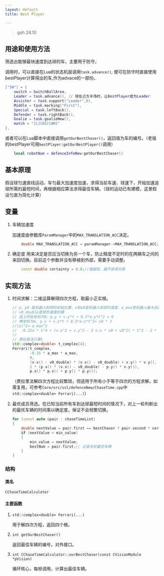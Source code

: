 ```yaml
---
layout: default 
title: Best Player

---
```


> gsh 24.10

## 用途和使用方法

筛选出能够最快速度到达球的车，主要用于防守。

调用时，可以直接在Lua的状态机层调用`task.advance()`, 便可在防守时直接使用bestPlayer计算得出的车,作为advace的一部份。

```Lua
["SW"] = {
    switch = SwitchBallArea,
    Leader = task.advance(), // 球在己方半场时，让BestPlayer成为Leader
    Assister = task.support("Leader",0),
    Middle = task.marking("First"),
    Special = task.leftBack(),
    Defender = task.rightBack(),
    Goalie = task.goalieNew(),
    match = "[L][DS][AM]"
},
```

或者可以在Lua脚本中直接调用`getOurBestChaser()`，返回值为车的编号。（老版的bestPlayer可用`bestPlayer:getOurBestPlayer()`调用）

```Lua
    local robotNum = defenceInfoNew:getOurBestChaser() 
```

## 基本原理

假设球匀速直线运动，车匀最大加速度加速，求得当前车速、球速下，开始加速追球所需的最短时间，再根据相应算法求得最佳车辆。（球的运动已有建模，这里假设匀直为简化计算）

## 变量

1. 车辆加速度

    加速度由参数库`ParamManager`中的`MAX_TRANSLATION_ACC`决定。

    ```cpp
        double MAX_TRANSLATION_ACC = paramManager->MAX_TRANSLATION_ACC;
    ```

2. 确定度
    用来决定是否应当切换为另一个车，防止精度不足时的在两辆车之间的来回切换。目前这个参数并没有移植到外部，需要手动调整。

    ```cpp
        const double certainty = 0.8;//值越低，越不容易切换
    ```

## 实现方法

1. 时间求解：二维运算解得四次方程，取最小正实根。

    ```cpp
    // p，p0 是机器人和球的初始位置，v和v0是机器人和球的速度，a_max是机器人最大加速度
    // v0_double是球的速度的模
    // 追上时纵坐标为0，p.y + v.y*t + 0.5*a.y*t^2 = 0
    // 横坐标为m, p.x + v.x*t + 0.5*a.x*t^2= v0 * t
    //|a|^2= a_max^2
    //  -0.25a * t^4 + (v.x^2 + v.y^2 - 2 v.x * v0 + v0^2) * t^2 - 2 * (p.x * v.x + p.y * v.y ) * t + p.x^2 + p.y^2 = 0
    //
    // 费拉里法计算t
    std::complex<double> t_complex[4];
    Ferrari(t_complex,
            -0.25 * a_max * a_max,
            0,
            (v.x() - v0_double) * (v.x() - v0_double) + v.y() * v.y(),
            2 * (p.x() * (v.x() - v0_double) - p.y() * v.y()),
            p.x() * p.x() + p.y() * p.y());
    ```

    （费拉里法解四次方程比较繁琐，但适用于所有小于等于四次的方程求解，如需复用，可参考`Core/src/ssl/defenceNew/ChaseTime.cpp`中`std::complex<double> Ferrari(...)`）

2. 最优成员筛选。在已知当前所有车到达球最短时间的情况下，对上一轮判断出的最优车辆的时间乘以确定度，保证不会频繁切换。

    ```cpp
    for (const auto &pair : chaseTimeList)
    {
        double nextValue = pair.first == bestChaser ? pair.second * certainty : pair.second; // 如果是上一轮的最优车辆，乘以确定度
        if (nextValue < min_value)
        {
            min_value = nextValue;
            bestNum = pair.first;// 记录本轮最优车辆
        }
    }
    ```

### 结构

#### 类名

`CChaseTimeCalculator`

#### 主要函数

1. `std::complex<double> Ferrari(...)`

    用于解四次方程，返回四个根。

2. `int getOurBestChaser()`

    返回最佳车辆的编号，对外接口。

3. `int CChaseTimeCalculator::ourBestChaser(const CVisionModule *pVision)`

    循环核心，每帧调用，计算出最佳车辆。

